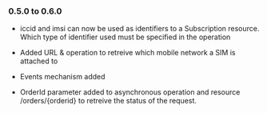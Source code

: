 ### 0.5.0 to 0.6.0

* iccid and imsi can now be used as identifiers to a Subscription resource. Which type of identifier used must be specified in the operation 

* Added URL & operation to retreive which mobile network a SIM is attached to

* Events mechanism added

* OrderId parameter added to asynchronous operation and resource /orders/{orderid} to retreive the status of the request. 
